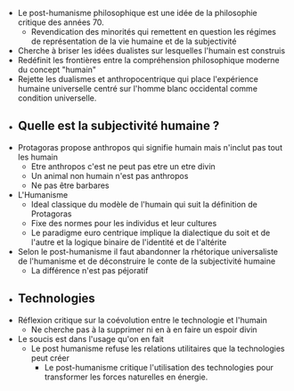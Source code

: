 - Le post-humanisme philosophique est une idée de la philosophie critique des années 70.
	- Revendication des minorités qui remettent en question les régimes de représentation de la vie humaine et de la subjectivité
- Cherche à briser les idées dualistes sur lesquelles l'humain est construis
- Redéfinit les frontières entre la compréhension philosophique moderne du concept "humain"
- Rejette les dualismes et anthropocentrique qui place l'expérience humaine universelle centré sur l'homme blanc occidental comme condition universelle.
- ## Quelle est la subjectivité humaine ?
- Protagoras propose anthropos qui signifie humain mais n'inclut pas tout les humain
	- Etre anthropos c'est ne peut pas etre un etre divin
	- Un animal non humain n'est pas anthropos
	- Ne pas être barbares
- L'Humanisme
	- Ideal classique du modèle de l'humain qui suit la définition de Protagoras
	- Fixe des normes pour les individus et leur cultures
	- Le paradigme euro centrique implique la dialectique du soit et de l'autre et la logique binaire de l'identité et de l'altérite
- Selon le post-humanisme il faut abandonner la rhétorique universaliste de l'humanisme et de déconstruire le conte de la subjectivité humaine
	- La différence n'est pas péjoratif
- ## Technologies
- Réflexion critique sur la coévolution entre le technologie et l'humain
	- Ne cherche pas à la supprimer ni en à en faire un espoir divin
- Le soucis est dans l'usage qu'on en fait
	- Le post humanisme refuse les relations utilitaires que la technologies peut créer
		- Le post-humanisme critique l'utilisation des technologies pour transformer les forces naturelles en énergie.